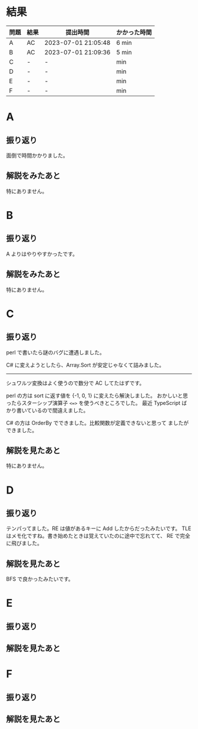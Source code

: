 # 結果

| 問題 | 結果 | 提出時間            | かかった時間 |
|------|------|---------------------|--------------|
| A    | AC   | 2023-07-01 21:05:48 | 6 min        |
| B    | AC   | 2023-07-01 21:09:36 | 5 min        |
| C    | -    | -                   |     min      |
| D    | -    | -                   |     min      |
| E    | -    | -                   |     min      |
| F    | -    | -                   |     min      |

# A

## 振り返り

面倒で時間かかりました。

## 解説をみたあと

特にありません。

# B

## 振り返り

A よりはやりやすかったです。

## 解説をみたあと

特にありません。

# C

## 振り返り

perl で書いたら謎のバグに遭遇しました。

C# に変えようとしたら、Array.Sort が安定じゃなくて詰みました。

---

シュワルツ変換はよく使うので数分で AC してたはずです。

perl の方は sort に返す値を {-1, 0, 1} に変えたら解決しました。
おかしいと思ったらスターシップ演算子 `<=>` を使うべきところでした。
最近 TypeScript ばかり書いているので間違えました。

C# の方は OrderBy でできました。比較関数が定義できないと思って
ましたができました。

## 解説を見たあと

特にありません。

# D

## 振り返り

テンパってました。RE は値があるキーに Add したからだったみたいです。
TLE はメモ化ですね。書き始めたときは覚えていたのに途中で忘れてて、
RE で完全に飛びました。

## 解説を見たあと

BFS で良かったみたいです。

# E

## 振り返り

## 解説を見たあと

# F

## 振り返り

## 解説を見たあと
